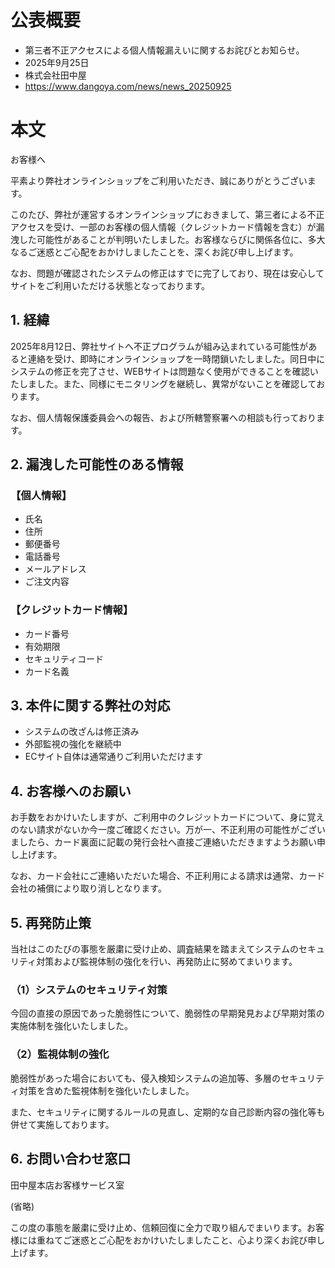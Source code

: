 # 公表概要
- 第三者不正アクセスによる個人情報漏えいに関するお詫びとお知らせ。
- 2025年9月25日
- 株式会社田中屋
- https://www.dangoya.com/news/news_20250925

# 本文
お客様へ

平素より弊社オンラインショップをご利用いただき、誠にありがとうございます。

このたび、弊社が運営するオンラインショップにおきまして、第三者による不正アクセスを受け、一部のお客様の個人情報（クレジットカード情報を含む）が漏洩した可能性があることが判明いたしました。お客様ならびに関係各位に、多大なるご迷惑とご心配をおかけしましたことを、深くお詫び申し上げます。

なお、問題が確認されたシステムの修正はすでに完了しており、現在は安心してサイトをご利用いただける状態となっております。

## 1. 経緯
2025年8月12日、弊社サイトへ不正プログラムが組み込まれている可能性があると連絡を受け、即時にオンラインショップを一時閉鎖いたしました。同日中にシステムの修正を完了させ、WEBサイトは問題なく使用ができることを確認いたしました。また、同様にモニタリングを継続し、異常がないことを確認しております。

なお、個人情報保護委員会への報告、および所轄警察署への相談も行っております。

## 2. 漏洩した可能性のある情報
### 【個人情報】
- 氏名
- 住所
- 郵便番号
- 電話番号
- メールアドレス
- ご注文内容

### 【クレジットカード情報】
- カード番号
- 有効期限
- セキュリティコード
- カード名義

## 3. 本件に関する弊社の対応
- システムの改ざんは修正済み
- 外部監視の強化を継続中
- ECサイト自体は通常通りご利用いただけます

## 4. お客様へのお願い
お手数をおかけいたしますが、ご利用中のクレジットカードについて、身に覚えのない請求がないか今一度ご確認ください。万が一、不正利用の可能性がございましたら、カード裏面に記載の発行会社へ直接ご連絡いただきますようお願い申し上げます。

なお、カード会社にご連絡いただいた場合、不正利用による請求は通常、カード会社の補償により取り消しとなります。

## 5. 再発防止策
当社はこのたびの事態を厳粛に受け止め、調査結果を踏まえてシステムのセキュリティ対策および監視体制の強化を行い、再発防止に努めてまいります。

### （1）システムのセキュリティ対策
今回の直接の原因であった脆弱性について、脆弱性の早期発見および早期対策の実施体制を強化いたしました。

### （2）監視体制の強化
脆弱性があった場合においても、侵入検知システムの追加等、多層のセキュリティ対策を含めた監視体制を強化いたしました。

また、セキュリティに関するルールの見直し、定期的な自己診断内容の強化等も併せて実施しております。

## 6. お問い合わせ窓口

田中屋本店お客様サービス室

(省略)

この度の事態を厳粛に受け止め、信頼回復に全力で取り組んでまいります。お客様には重ねてご迷惑とご心配をおかけいたしましたこと、心より深くお詫び申し上げます。
